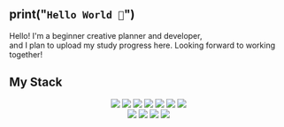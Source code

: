 ## print("`Hello World 👋`")

Hello! I'm a beginner creative planner and developer, <br>
and I plan to upload my study progress here. Looking forward to working together!
<!-- 
[![Solved.ac 프로필](http://mazassumnida.wtf/api/v2/generate_badge?boj=백준닉네임)](https://solved.ac/백준닉네임)
-->

## My Stack
<div align = "center">
  <img src="https://img.shields.io/badge/html5-E34F26?style=flat-square&logo=html5&logoColor=white">
  <img src="https://img.shields.io/badge/CSS3-1572B6?style=flat-square&logo=CSS3&logoColor=white">
  <img src="https://img.shields.io/badge/JavaScript-F7DF1E?style=flat-square&logo=javascript&logoColor=white">
  <img src="https://img.shields.io/badge/Python-3776AB?style=flat-square&logo=Python&logoColor=white">
  <img src="https://img.shields.io/badge/C-61DAFB?style=flat-square&logo=C&logoColor=white">
  <img src="https://img.shields.io/badge/Java-007396?style=flat-square&logo=JAVA&logoColor=white">
  <img src="https://img.shields.io/badge/MySQL-4479A1?style=flat-square&logo=Ubuntu&logoColor=white"> <br>
  
  <img src="https://img.shields.io/badge/Ubuntu-E95420?style=flat-square&logo=Ubuntu&logoColor=white"> 
  <img src="https://img.shields.io/badge/GitHub-181717?style=flat-squar&logo=GitHub&logoColor=white">
  <img src="https://img.shields.io/badge/visualstudiocode-007ACC?style=flat-squar&logo=visualstudiocode&logoColor=white">
  <img src="https://img.shields.io/badge/Figma-F24E1E?style=flat-square&logo=figma&logoColor=white">

  
  
  <!--
  <img src="https://img.shields.io/badge/React-61DAFB?style=flat-square&logo=react&logoColor=white">
  <img src="https://img.shields.io/badge/TypeScript-3178C6?style=flat-square&logo=typescript&logoColor=white">
  <img src="https://img.shields.io/badge/C++-61DAFB?style=flat-square&logo=C++&logoColor=white">
   -->
</div>


